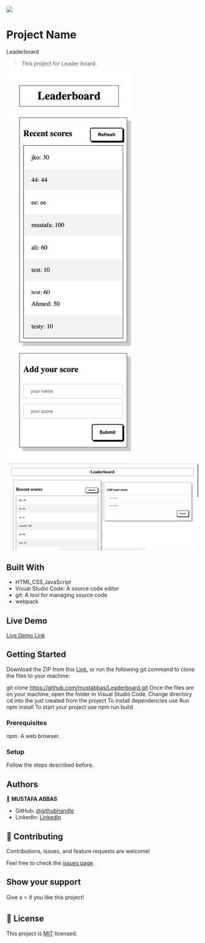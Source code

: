 ![](https://img.shields.io/badge/Microverse-blueviolet)

# Project Name
Leaderboard
> This project for Leader board.

![screenshot](./app_screenshotMobile.png)
![screenshot](./app_screenshot.png)


## Built With

-  HTML,CSS,JavaScript
-  Visual Studio Code: A source code editor
-  git: A tool for managing source code
-  webpack

## Live Demo

[Live Demo Link](https://mustabbas.github.io/Leaderboard/dist/)


## Getting Started

Download the ZIP from this [Link](https://github.com/mustabbas/Leaderboard.git), or run the following git command to clone the files to your machine:

git clone https://github.com/mustabbas/Leaderboard.git
Once the files are on your machine, open the folder in Visual Studio Code.
Change directory cd into the just created from the project
To install dependencies use Run npm install
To start your project use npm run build

### Prerequisites
npm.
A web browser.

### Setup
Follow the steps described before.


## Authors

👤 **MUSTAFA ABBAS**

- GitHub: [@githubhandle](https://github.com/mustabbas)
- LinkedIn: [LinkedIn](https://www.linkedin.com/in/mustafa-abbas-7555ba10a)


## 🤝 Contributing

Contributions, issues, and feature requests are welcome!

Feel free to check the [issues page](https://github.com/mustabbas/Leaderboard/issues).

## Show your support

Give a ⭐️ if you like this project!


## 📝 License

This project is [MIT](./MIT.md) licensed.
